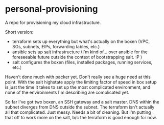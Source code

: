 # personal-provisioning

A repo for provisioning my cloud infrastructure.

Short version:
- terraform sets up everything but what's actually on the boxen (VPC, SGs, subnets, EIPs, forwarding tables, etc.)
- ansible sets up salt infrastructure (I'm kind of... over ansible for the foreseeable future outside the context of bootstrapping salt. :P )
- salt configures the boxen (files, installed packages, running services, etc.)

Haven't done much with packer yet.
Don't really see a huge need at this point.
With the salt highstate apply the limiting factor of speed in box setup is just the time it takes to set up the most complicated environment, and none of the environments I'm describing are complicated yet.

So far I've got two boxen, an SSH gateway and a salt master. DNS within the subnet diverges from DNS outside the subnet.
The terraform isn't actually all that complicated. Just messy. Needs a bit of cleaning. But I'm putting that off to work more on the salt, b/c the terraform is good enough for now.

